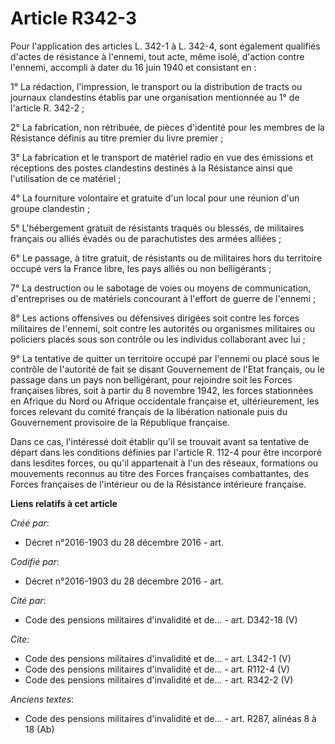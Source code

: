 # Article R342-3

Pour l'application des articles L. 342-1 à L. 342-4, sont également qualifiés d'actes de résistance à l'ennemi, tout acte,
même isolé, d'action contre l'ennemi, accompli à dater du 16 juin 1940 et consistant en :

1° La rédaction, l'impression, le transport ou la distribution de tracts ou journaux clandestins établis par une organisation
mentionnée au 1° de l'article R. 342-2 ;

2° La fabrication, non rétribuée, de pièces d'identité pour les membres de la Résistance définis au titre premier du livre
premier ;

3° La fabrication et le transport de matériel radio en vue des émissions et réceptions des postes clandestins destinés à la
Résistance ainsi que l'utilisation de ce matériel ;

4° La fourniture volontaire et gratuite d'un local pour une réunion d'un groupe clandestin ;

5° L'hébergement gratuit de résistants traqués ou blessés, de militaires français ou alliés évadés ou de parachutistes des
armées alliées ;

6° Le passage, à titre gratuit, de résistants ou de militaires hors du territoire occupé vers la France libre, les pays
alliés ou non belligérants ;

7° La destruction ou le sabotage de voies ou moyens de communication, d'entreprises ou de matériels concourant à l'effort de
guerre de l'ennemi ;

8° Les actions offensives ou défensives dirigées soit contre les forces militaires de l'ennemi, soit contre les autorités ou
organismes militaires ou policiers placés sous son contrôle ou les individus collaborant avec lui ;

9° La tentative de quitter un territoire occupé par l'ennemi ou placé sous le contrôle de l'autorité de fait se disant
Gouvernement de l'Etat français, ou le passage dans un pays non belligérant, pour rejoindre soit les Forces françaises
libres, soit à partir du 8 novembre 1942, les forces stationnées en Afrique du Nord ou Afrique occidentale française et,
ultérieurement, les forces relevant du comité français de la libération nationale puis du Gouvernement provisoire de la
République française.

Dans ce cas, l'intéressé doit établir qu'il se trouvait avant sa tentative de départ dans les conditions définies par
l'article R. 112-4 pour être incorporé dans lesdites forces, ou qu'il appartenait à l'un des réseaux, formations ou
mouvements reconnus au titre des Forces françaises combattantes, des Forces françaises de l'intérieur ou de la Résistance
intérieure française.

**Liens relatifs à cet article**

_Créé par_:

  - Décret n°2016-1903 du 28 décembre 2016 - art.

_Codifié par_:

  - Décret n°2016-1903 du 28 décembre 2016 - art.

_Cité par_:

  - Code des pensions militaires d'invalidité et de... - art. D342-18 (V)

_Cite_:

  - Code des pensions militaires d'invalidité et de... - art. L342-1 (V)
  - Code des pensions militaires d'invalidité et de... - art. R112-4 (V)
  - Code des pensions militaires d'invalidité et de... - art. R342-2 (V)

_Anciens textes_:

  - Code des pensions militaires d'invalidité et de... - art. R287, alinéas 8 à 18 (Ab)
